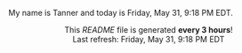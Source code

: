 My name is Tanner and today is Friday, May 31, 9:18 PM EDT.

<p align="center">This <i>README</i> file is generated <b>every 3 hours</b>!</br>Last refresh: Friday, May 31, 9:18 PM EDT<br /></p>
